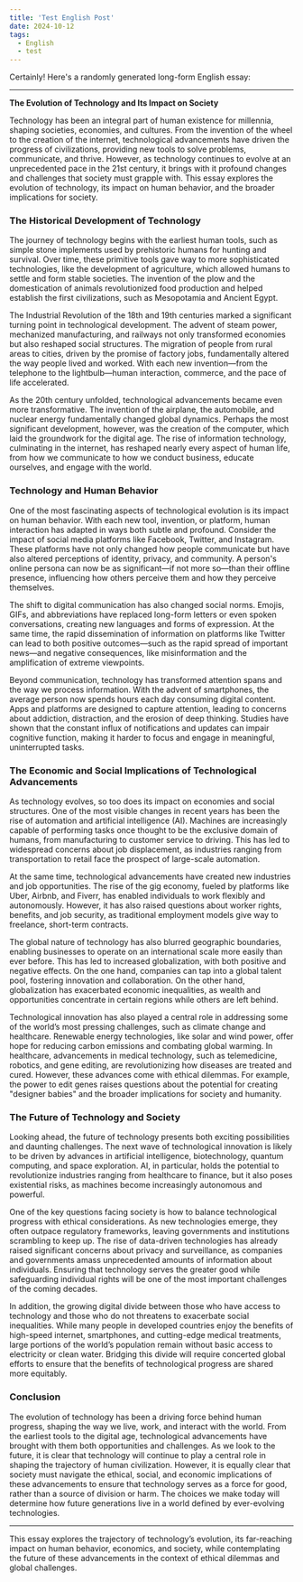 ```yaml
---
title: 'Test English Post'
date: 2024-10-12
tags:
  - English
  - test
---
```


Certainly! Here's a randomly generated long-form English essay:

---

**The Evolution of Technology and Its Impact on Society**

Technology has been an integral part of human existence for millennia, shaping societies, economies, and cultures. From the invention of the wheel to the creation of the internet, technological advancements have driven the progress of civilizations, providing new tools to solve problems, communicate, and thrive. However, as technology continues to evolve at an unprecedented pace in the 21st century, it brings with it profound changes and challenges that society must grapple with. This essay explores the evolution of technology, its impact on human behavior, and the broader implications for society.

### The Historical Development of Technology

The journey of technology begins with the earliest human tools, such as simple stone implements used by prehistoric humans for hunting and survival. Over time, these primitive tools gave way to more sophisticated technologies, like the development of agriculture, which allowed humans to settle and form stable societies. The invention of the plow and the domestication of animals revolutionized food production and helped establish the first civilizations, such as Mesopotamia and Ancient Egypt.

The Industrial Revolution of the 18th and 19th centuries marked a significant turning point in technological development. The advent of steam power, mechanized manufacturing, and railways not only transformed economies but also reshaped social structures. The migration of people from rural areas to cities, driven by the promise of factory jobs, fundamentally altered the way people lived and worked. With each new invention—from the telephone to the lightbulb—human interaction, commerce, and the pace of life accelerated.

As the 20th century unfolded, technological advancements became even more transformative. The invention of the airplane, the automobile, and nuclear energy fundamentally changed global dynamics. Perhaps the most significant development, however, was the creation of the computer, which laid the groundwork for the digital age. The rise of information technology, culminating in the internet, has reshaped nearly every aspect of human life, from how we communicate to how we conduct business, educate ourselves, and engage with the world.

### Technology and Human Behavior

One of the most fascinating aspects of technological evolution is its impact on human behavior. With each new tool, invention, or platform, human interaction has adapted in ways both subtle and profound. Consider the impact of social media platforms like Facebook, Twitter, and Instagram. These platforms have not only changed how people communicate but have also altered perceptions of identity, privacy, and community. A person's online persona can now be as significant—if not more so—than their offline presence, influencing how others perceive them and how they perceive themselves.

The shift to digital communication has also changed social norms. Emojis, GIFs, and abbreviations have replaced long-form letters or even spoken conversations, creating new languages and forms of expression. At the same time, the rapid dissemination of information on platforms like Twitter can lead to both positive outcomes—such as the rapid spread of important news—and negative consequences, like misinformation and the amplification of extreme viewpoints.

Beyond communication, technology has transformed attention spans and the way we process information. With the advent of smartphones, the average person now spends hours each day consuming digital content. Apps and platforms are designed to capture attention, leading to concerns about addiction, distraction, and the erosion of deep thinking. Studies have shown that the constant influx of notifications and updates can impair cognitive function, making it harder to focus and engage in meaningful, uninterrupted tasks.

### The Economic and Social Implications of Technological Advancements

As technology evolves, so too does its impact on economies and social structures. One of the most visible changes in recent years has been the rise of automation and artificial intelligence (AI). Machines are increasingly capable of performing tasks once thought to be the exclusive domain of humans, from manufacturing to customer service to driving. This has led to widespread concerns about job displacement, as industries ranging from transportation to retail face the prospect of large-scale automation.

At the same time, technological advancements have created new industries and job opportunities. The rise of the gig economy, fueled by platforms like Uber, Airbnb, and Fiverr, has enabled individuals to work flexibly and autonomously. However, it has also raised questions about worker rights, benefits, and job security, as traditional employment models give way to freelance, short-term contracts.

The global nature of technology has also blurred geographic boundaries, enabling businesses to operate on an international scale more easily than ever before. This has led to increased globalization, with both positive and negative effects. On the one hand, companies can tap into a global talent pool, fostering innovation and collaboration. On the other hand, globalization has exacerbated economic inequalities, as wealth and opportunities concentrate in certain regions while others are left behind.

Technological innovation has also played a central role in addressing some of the world’s most pressing challenges, such as climate change and healthcare. Renewable energy technologies, like solar and wind power, offer hope for reducing carbon emissions and combating global warming. In healthcare, advancements in medical technology, such as telemedicine, robotics, and gene editing, are revolutionizing how diseases are treated and cured. However, these advances come with ethical dilemmas. For example, the power to edit genes raises questions about the potential for creating "designer babies" and the broader implications for society and humanity.

### The Future of Technology and Society

Looking ahead, the future of technology presents both exciting possibilities and daunting challenges. The next wave of technological innovation is likely to be driven by advances in artificial intelligence, biotechnology, quantum computing, and space exploration. AI, in particular, holds the potential to revolutionize industries ranging from healthcare to finance, but it also poses existential risks, as machines become increasingly autonomous and powerful.

One of the key questions facing society is how to balance technological progress with ethical considerations. As new technologies emerge, they often outpace regulatory frameworks, leaving governments and institutions scrambling to keep up. The rise of data-driven technologies has already raised significant concerns about privacy and surveillance, as companies and governments amass unprecedented amounts of information about individuals. Ensuring that technology serves the greater good while safeguarding individual rights will be one of the most important challenges of the coming decades.

In addition, the growing digital divide between those who have access to technology and those who do not threatens to exacerbate social inequalities. While many people in developed countries enjoy the benefits of high-speed internet, smartphones, and cutting-edge medical treatments, large portions of the world’s population remain without basic access to electricity or clean water. Bridging this divide will require concerted global efforts to ensure that the benefits of technological progress are shared more equitably.

### Conclusion

The evolution of technology has been a driving force behind human progress, shaping the way we live, work, and interact with the world. From the earliest tools to the digital age, technological advancements have brought with them both opportunities and challenges. As we look to the future, it is clear that technology will continue to play a central role in shaping the trajectory of human civilization. However, it is equally clear that society must navigate the ethical, social, and economic implications of these advancements to ensure that technology serves as a force for good, rather than a source of division or harm. The choices we make today will determine how future generations live in a world defined by ever-evolving technologies.

---

This essay explores the trajectory of technology’s evolution, its far-reaching impact on human behavior, economics, and society, while contemplating the future of these advancements in the context of ethical dilemmas and global challenges.
